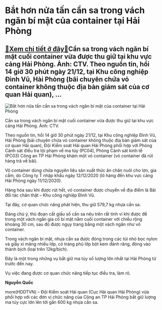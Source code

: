 Bắt hơn nửa tấn cần sa trong vách ngăn bí mật của container tại Hải Phòng
=========================================================================

[:gift:Xem chi tiết ở đây:gift:](https://hddtvn.com/bat-hon-nua-tan-can-sa-trong-vach-ngan-bi-mat-cua-container-tai-hai-phong/)Cần sa trong vách ngăn bí mật cuối container vừa được thu giữ tại khu vực cảng Hải Phòng. Ảnh: CTV. Theo nguồn tin, hồi 14 giờ 30 phút ngày 21/12, tại Khu công nghiệp Đình Vũ, Hài Phòng (bãi chuyên chứa vỏ container không thuộc địa bàn giám sát của cơ quan Hải quan), …
-----------------------------------------------------------------------------------------------------------------------------------------------------------------------------------------------------------------------------------------------------------------------------





![Bắt hơn nửa tấn cần sa trong vách ngăn bí mật của container tại Hải Phòng](https://hddtvn.com/wp-content/uploads/2021/01/4352_IMG_1608616145804_1608617229504-3.jpg "Bắt hơn nửa tấn cần sa trong vách ngăn bí mật của container tại Hải Phòng")


Cần sa trong vách ngăn bí mật cuối container vừa được thu giữ tại khu vực cảng Hải Phòng. Ảnh: CTV.



Theo nguồn tin, hồi 14 giờ 30 phút ngày 21/12, tại Khu công nghiệp Đình Vũ, Hài Phòng (bãi chuyên chứa vỏ container không thuộc địa bàn giám sát của cơ quan Hải quan), Đội Kiểm soát Hải quan Hải Phòng phối hợp với Phòng Cảnh sát điều tra tội phạm về ma túy (PC04), Phòng Cảnh sát kinh tế (PC03) Công an TP Hải Phòng khám một vỏ container (vỏ container đã rút hàng trả về bãi).


Vỏ container dùng chứa nguyên liệu sản xuất thức ăn chăn nuôi cho lợn, gia cầm, do Công ty T nhập khẩu ngày 12/12/2020 (lô hàng đến khu vực cảng Hải Phòng ngày 11/12/2020).


Hàng hóa sau khi được rút hết, vỏ container được chuyển về địa điểm là Bãi đối tác chân thật – Khu công nghiệp Đình Vũ.


Tại đây, cơ quan chức năng phát hiện, thu giữ 579,7 kg nhựa cần sa.


Đáng chú ý, thủ đoạn cất giấu số cần sa nêu trên rất tinh vi khi được để trong một vách ngăn gia cố bí mật nằm cuối container với chiều rộng khoảng 30 cm, sau đó được ngụy trang bằng một vách ngăn như vỏ container.


Trong vách ngăn bí mật, nhựa cần sa được đóng trong các túi nhỏ bọc nylon và giấy xi măng nhiều lớp, có tráng phủ lớp bột kem đánh răng, đóng vào thành bịch (loại trên 12kg/bịch).


Đây là một trong những vụ bắt giữ ma túy số lượng lớn nhất tại Hải Phòng từ trước đến nay.


Vụ việc đang được cơ quan chức năng tiếp tục điều tra, làm rõ.




**Nguyễn Quốc**



more(HDDTVN) – Đội Kiểm soát Hải quan (Cục Hải quan Hải Phòng) vừa phối hợp với các đơn vị chức năng của Công an TP Hải Phòng bắt giữ lượng ma túy cực lớn lên tới gần 600 kg nhựa cần sa.

